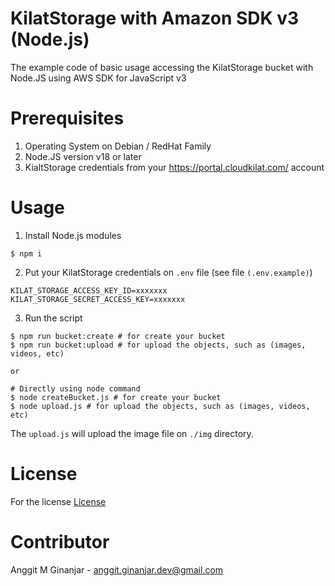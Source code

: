 # KilatStorage with Amazon SDK v3 (Node.js)
The example code of basic usage accessing the KilatStorage bucket with Node.JS using AWS SDK for JavaScript v3

# Prerequisites
1. Operating System on Debian / RedHat Family
2. Node.JS version v18 or later
3. KialtStorage credentials from your https://portal.cloudkilat.com/ account

# Usage
1. Install Node.js modules
```
$ npm i
```

2. Put your KilatStorage credentials on `.env` file (see file `(.env.example)`)
```
KILAT_STORAGE_ACCESS_KEY_ID=xxxxxxx
KILAT_STORAGE_SECRET_ACCESS_KEY=xxxxxxx
```

3. Run the script
```
$ npm run bucket:create # for create your bucket
$ npm run bucket:upload # for upload the objects, such as (images, videos, etc)

or

# Directly using node command
$ node createBucket.js # for create your bucket
$ node upload.js # for upload the objects, such as (images, videos, etc)
```

The `upload.js` will upload the image file on `./img` directory.

# License
For the license [License](./LICENSE)

# Contributor
Anggit M Ginanjar - <anggit.ginanjar.dev@gmail.com>
